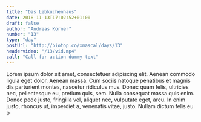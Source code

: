 ```yaml
---
title: "Das Lebkuchenhaus"
date: 2018-11-13T17:02:52+01:00
draft: false
author: "Andreas Körner"
number: "13"
type: "day"
postUrl: "http://biotop.co/xmascal/days/13"
headervideo: "/13/vid.mp4"
call: "Call for action dummy text"
---
```

Lorem ipsum dolor sit amet, consectetuer adipiscing elit. Aenean commodo ligula eget dolor. Aenean massa. Cum sociis natoque penatibus et magnis dis parturient montes, nascetur ridiculus mus. Donec quam felis, ultricies nec, pellentesque eu, pretium quis, sem. Nulla consequat massa quis enim. Donec pede justo, fringilla vel, aliquet nec, vulputate eget, arcu. In enim justo, rhoncus ut, imperdiet a, venenatis vitae, justo. Nullam dictum felis eu p
